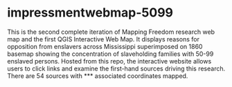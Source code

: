 # impressmentwebmap-5099
This is the second complete iteration of Mapping Freedom research web map and the first QGIS Interactive Web Map. 
It displays reasons for opposition from enslavers across Mississippi superimposed on 1860 basemap showing the concentration of slaveholding families with 50-99 enslaved persons.
Hosted from this repo, the interactive website allows users to click links and examine the first-hand sources driving this research. There are 54 sources with *** associated
coordinates mapped.
